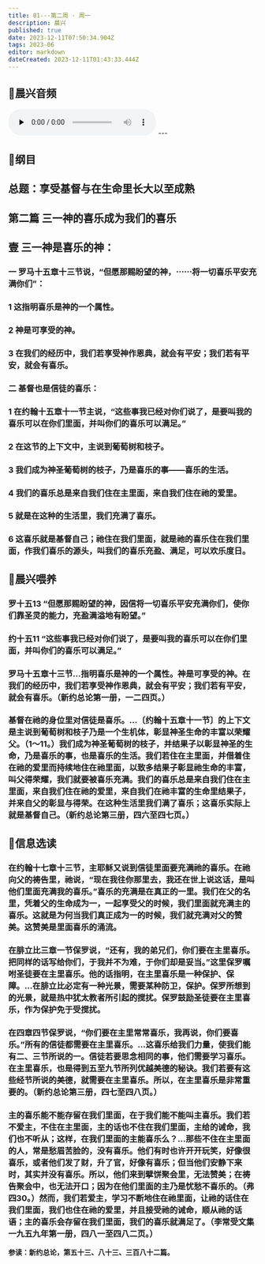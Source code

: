 ```yaml
---
title: 01---第二周 · 周一
description: 晨兴
published: true
date: 2023-12-11T07:50:34.904Z
tags: 2023-06
editor: markdown
dateCreated: 2023-12-11T01:43:33.444Z
---
```


## 🎵晨兴音频
<audio id="audio" controls="" preload="none">
      <source id="mp3" src="/2023-06/week2/week2day1.mp3">
</audio>
---

## 📖纲目

## 总题：享受基督与在生命里长大以至成熟

## 第二篇   三一神的喜乐成为我们的喜乐

## 壹   三一神是喜乐的神：

### 一   罗马十五章十三节说，“但愿那赐盼望的神，⋯⋯将一切喜乐平安充满你们”：

### 1   这指明喜乐是神的一个属性。

### 2   神是可享受的神。

### 3   在我们的经历中，我们若享受神作恩典，就会有平安；我们若有平安，就会有喜乐。

### 二   基督也是信徒的喜乐：

### 1   在约翰十五章十一节主说，“这些事我已经对你们说了，是要叫我的喜乐可以在你们里面，并叫你们的喜乐可以满足。”

### 2   在这节的上下文中，主说到葡萄树和枝子。

### 3   我们成为神圣葡萄树的枝子，乃是喜乐的事——喜乐的生活。

### 4   我们的喜乐总是来自我们住在主里面，来自我们住在祂的爱里。

### 5   就是在这种的生活里，我们充满了喜乐。

### 6 这喜乐就是基督自己；祂住在我们里面，就是祂的喜乐住在我们里面，作我们喜乐的源头，叫我们的喜乐充盈、满足，可以欢乐度日。

## 📖晨兴喂养

### 罗十五13   “但愿那赐盼望的神，因信将一切喜乐平安充满你们，使你们靠圣灵的能力，充盈满溢地有盼望。”

### 约十五11   “这些事我已经对你们说了，是要叫我的喜乐可以在你们里面，并叫你们的喜乐可以满足。”

### 罗马十五章十三节…指明喜乐是神的一个属性。神是可享受的神。在我们的经历中，我们若享受神作恩典，就会有平安；我们若有平安，就会有喜乐。（新约总论第一册，一二四页。）

### 基督在祂的身位里对信徒是喜乐。…〔约翰十五章十一节〕的上下文是主说到葡萄树和枝子乃是一个生机体，彰显神圣生命的丰富以荣耀父。（1～11。）我们成为神圣葡萄树的枝子，并结果子以彰显神圣的生命，乃是喜乐的事，也是喜乐的生活。我们若住在主里面，并借着住在祂的爱里而持续地住在祂里面，以致多结果子彰显祂生命的丰富，叫父得荣耀，我们就要被喜乐充满。我们的喜乐总是来自我们住在主里面，来自我们住在祂的爱里，来自我们在祂丰富的生命里结果子，并来自父的彰显与得荣。在这种生活里我们满了喜乐；这喜乐实际上就是基督自己。（新约总论第三册，四六至四七页。）

## 📖信息选读

### 在约翰十七章十三节，主耶稣又说到信徒里面要充满祂的喜乐。在祂向父的祷告里，祂说，“现在我往你那里去，我还在世上说这话，是叫他们里面充满我的喜乐。”喜乐的充满是在真正的一里。我们在父的名里，凭着父的生命成为一，一起享受父的时候，我们里面就充满主的喜乐。这就是为何当我们真正成为一的时候，我们就充满对父的赞美。这赞美是里面喜乐的涌流。

### 在腓立比三章一节保罗说，“还有，我的弟兄们，你们要在主里喜乐。把同样的话写给你们，于我并不为难，于你们却是妥当。”这里保罗嘱咐圣徒要在主里喜乐。他的话指明，在主里喜乐是一种保护、保障。…在腓立比必定有一种光景，需要某种防卫，保护。保罗所想到的光景，就是热中犹太教者所引起的搅扰。保罗鼓励圣徒要在主里喜乐，作为保护免于受搅扰。

### 在四章四节保罗说，“你们要在主里常常喜乐，我再说，你们要喜乐。”所有的信徒都需要在主里喜乐。…这喜乐给我们力量，使我们能有二、三节所说的一。信徒若要思念相同的事，他们需要学习喜乐。在主里喜乐，也是得到五至九节所列优越美德的秘诀。我们若要有这些经节所说的美德，就需要在主里喜乐。所以，在主里喜乐是非常重要的。（新约总论第三册，四七至四八页。）

### 主的喜乐能不能存留在我们里面，在于我们能不能叫主喜乐。我们若不爱主，不住在主里面，主的话也不住在我们里面，主给的诫命，我们也不听从；这样，在我们里面的主能喜乐么？…那些不住在主里面的人，常是愁眉苦脸的，没有喜乐。他们有时也许开开玩笑，好像很喜乐，或者他们发了财，升了官，好像有喜乐；但当他们安静下来时，其实并没有喜乐。所以，他们来到擘饼聚会里，无法赞美；在祷告聚会中，也无法开口；因为在他们里面的主乃是忧愁不喜乐的。（弗四30。）然而，我们若爱主，学习不断地住在祂里面，让祂的话住在我们里面，我们也住在祂的爱里，并且接受祂的诫命，顺从祂的话语；主的喜乐会存留在我们里面，我们的喜乐就满足了。（李常受文集一九五九年第一册，四八一至四八二页。）

**参读：新约总论，第五十三、八十三、三百八十二篇。**
<!-- Google tag (gtag.js) -->
<script async src="https://www.googletagmanager.com/gtag/js?id=G-1P8709Z16T"></script>
<script>
  window.dataLayer = window.dataLayer || [];
  function gtag(){dataLayer.push(arguments);}
  gtag('js', new Date());

  gtag('config', 'G-1P8709Z16T');
</script>